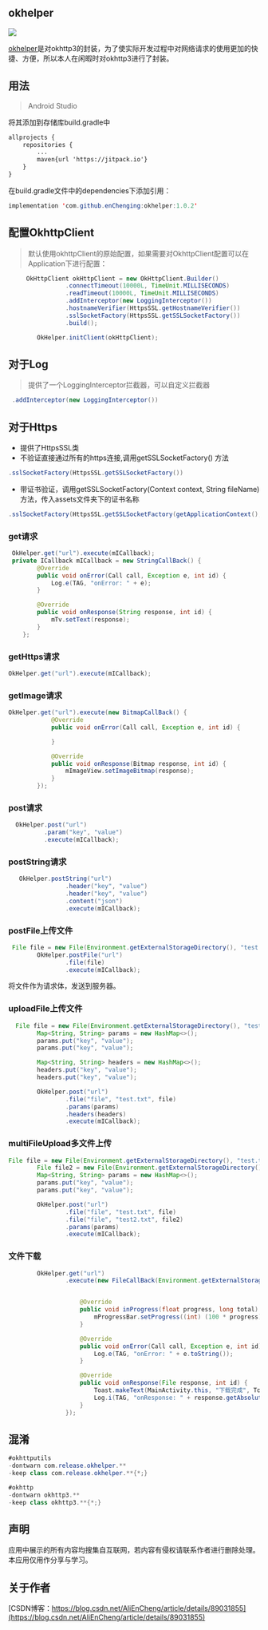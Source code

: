okhelper
-
[![](https://jitpack.io/v/enChenging/okhelper.svg)](https://jitpack.io/#enChenging/okhelper)

[okhelper](https://github.com/enChenging/okhelper)是对okhttp3的封装，为了使实际开发过程中对网络请求的使用更加的快捷、方便，所以本人在闲暇时对okhttp3进行了封装。
## 用法

>Android Studio

将其添加到存储库build.gradle中
```xml
allprojects {
    repositories {
      	...
        maven{url 'https://jitpack.io'}
    }
}
```
 在build.gradle文件中的dependencies下添加引用：
	
```java
implementation 'com.github.enChenging:okhelper:1.0.2'
```

## 配置OkhttpClient

> 默认使用okhttpClient的原始配置，如果需要对OkhttpClient配置可以在Application下进行配置：

```java
	 OkHttpClient okHttpClient = new OkHttpClient.Builder()
                .connectTimeout(10000L, TimeUnit.MILLISECONDS)
                .readTimeout(10000L, TimeUnit.MILLISECONDS)
                .addInterceptor(new LoggingInterceptor())
                .hostnameVerifier(HttpsSSL.getHostnameVerifier())
                .sslSocketFactory(HttpsSSL.getSSLSocketFactory())
                .build();

        OkHelper.initClient(okHttpClient);
```

## 对于Log
>提供了一个LoggingInterceptor拦截器，可以自定义拦截器

```java
 .addInterceptor(new LoggingInterceptor())
```

## 对于Https

* 提供了HttpsSSL类
* 不验证直接通过所有的https连接,调用getSSLSocketFactory() 方法

```java
.sslSocketFactory(HttpsSSL.getSSLSocketFactory())
```
* 带证书验证，调用getSSLSocketFactory(Context context, String fileName)方法，传入assets文件夹下的证书名称

```java
.sslSocketFactory(HttpsSSL.getSSLSocketFactory(getApplicationContext(),"xxx.cer"))
```

### get请求

```java
 OkHelper.get("url").execute(mICallback);
 private ICallback mICallback = new StringCallBack() {
        @Override
        public void onError(Call call, Exception e, int id) {
            Log.e(TAG, "onError: " + e);
        }

        @Override
        public void onResponse(String response, int id) {
            mTv.setText(response);
        }
    };
```
### getHttps请求

```java
OkHelper.get("url").execute(mICallback);
```
### getImage请求
```java
OkHelper.get("url").execute(new BitmapCallBack() {
            @Override
            public void onError(Call call, Exception e, int id) {

            }

            @Override
            public void onResponse(Bitmap response, int id) {
                mImageView.setImageBitmap(response);
            }
        });
```

### post请求

```java
  OkHelper.post("url")
          .param("key", "value")
          .execute(mICallback);

```

### postString请求

```java
   OkHelper.postString("url")
                .header("key", "value")
                .header("key", "value")
                .content("json")
                .execute(mICallback);
```

### postFile上传文件

```java
 File file = new File(Environment.getExternalStorageDirectory(), "test.txt");
        OkHelper.postFile("url")
                .file(file)
                .execute(mICallback);
```
将文件作为请求体，发送到服务器。


### uploadFile上传文件

```java
  File file = new File(Environment.getExternalStorageDirectory(), "test.txt");
        Map<String, String> params = new HashMap<>();
        params.put("key", "value");
        params.put("key", "value");

        Map<String, String> headers = new HashMap<>();
        headers.put("key", "value");
        headers.put("key", "value");

        OkHelper.post("url")
                .file("file", "test.txt", file)
                .params(params)
                .headers(headers)
                .execute(mICallback);
```

### multiFileUpload多文件上传

```java
File file = new File(Environment.getExternalStorageDirectory(), "test.txt");
        File file2 = new File(Environment.getExternalStorageDirectory(), "test2.txt");
        Map<String, String> params = new HashMap<>();
        params.put("key", "value");
        params.put("key", "value");

        OkHelper.post("url")
                .file("file", "test.txt", file)
                .file("file", "test2.txt", file2)
                .params(params)
                .execute(mICallback);

```


### 文件下载

```java
        OkHelper.get("url")
                .execute(new FileCallBack(Environment.getExternalStorageDirectory() + "/downloadFile/", "test.apk") {


                    @Override
                    public void inProgress(float progress, long total) {
                        mProgressBar.setProgress((int) (100 * progress));
                    }

                    @Override
                    public void onError(Call call, Exception e, int id) {
                        Log.e(TAG, "onError: " + e.toString());
                    }

                    @Override
                    public void onResponse(File response, int id) {
                        Toast.makeText(MainActivity.this, "下载完成", Toast.LENGTH_SHORT).show();
                        Log.i(TAG, "onResponse: " + response.getAbsolutePath());
                    }
                });
```


## 混淆

```java
#okhttputils
-dontwarn com.release.okhelper.**
-keep class com.release.okhelper.**{*;}

#okhttp
-dontwarn okhttp3.**
-keep class okhttp3.**{*;}

```

声明
-
应用中展示的所有内容均搜集自互联网，若内容有侵权请联系作者进行删除处理。本应用仅用作分享与学习。

关于作者
-
[CSDN博客：https://blog.csdn.net/AliEnCheng/article/details/89031855](https://blog.csdn.net/AliEnCheng/article/details/89031855)






